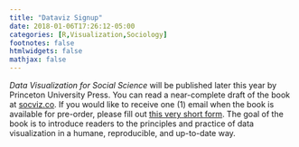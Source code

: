 ```yaml
---
title: "Dataviz Signup"
date: 2018-01-06T17:26:12-05:00
categories: [R,Visualization,Sociology]
footnotes: false
htmlwidgets: false
mathjax: false
---
```


_Data Visualization for Social Science_ will be published later this year by Princeton University Press. You can read a near-complete draft of the book at [socviz.co](http://socviz.co). If you would like to receive one (1) email when the book is available for pre-order, please fill out [this very short form](https://docs.google.com/forms/d/1R3LnCup54zhgmC0YA_fXNQlIjL37_Yn9T_Ulp3OZib0 "a very short form"). The goal of the book is to introduce readers to the principles and practice of data visualization in a humane, reproducible, and up-to-date way. 

